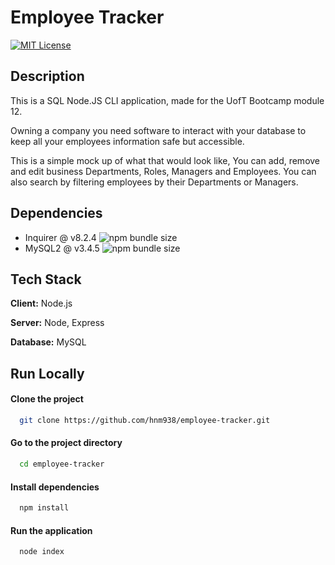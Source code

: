 # Employee Tracker
[![MIT License](https://img.shields.io/badge/License-MIT-green.svg)](https://choosealicense.com/licenses/mit/)

## Description
This is a SQL Node.JS CLI application,
made for the UofT Bootcamp module 12.

Owning a company you need software to interact
with your database to keep all your employees
information safe but accessible. 

This is a simple  mock up of what that would look like,
You can add, remove and edit business Departments, Roles, Managers and Employees.
You can also search by filtering employees by their Departments or Managers.

## Dependencies
- Inquirer @ v8.2.4
![npm bundle size](https://img.shields.io/bundlephobia/min/inquirer)
- MySQL2 @ v3.4.5
![npm bundle size](https://img.shields.io/bundlephobia/min/mysql2)


## Tech Stack

**Client:** Node.js

**Server:** Node, Express

**Database:** MySQL

## Run Locally

#### Clone the project

```bash
  git clone https://github.com/hnm938/employee-tracker.git
```

#### Go to the project directory

```bash
  cd employee-tracker
```

#### Install dependencies

```bash
  npm install
```

#### Run the application

```bash
  node index
```

